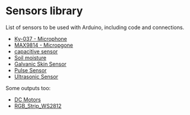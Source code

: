 # Sensors library


List of sensors to be used with Arduino, including code and connections. 

- [Ky-037 - Microphone](electret_microphone)
- [MAX9814 - Micropgone](MAX9814_Microphone)
- [capacitive sensor](capacitive)
- [Soil moisture](moisture_soil)
- [Galvanic Skin Sensor](gsr)
- [Pulse Sensor](pulse)
- [Ultrasonic Sensor](ultrasonic) 

Some outputs too:
- [DC Motors](dc-motor)
- [RGB_Strip_WS2812](RGB_Strip_WS2812)



